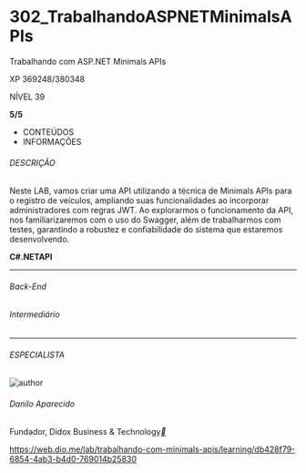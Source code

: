 # 302_TrabalhandoASPNETMinimalsAPIs
 Trabalhando com ASP.NET Minimals APIs



XP 369248/380348

NÍVEL 39

**5/5**

- CONTEÚDOS
- INFORMAÇÕES

###### DESCRIÇÃO

Neste LAB, vamos criar uma API utilizando a técnica de Minimals APIs para o registro de veículos, ampliando suas funcionalidades ao incorporar administradores com regras JWT. Ao explorarmos o funcionamento da API, nos familiarizaremos com o uso do Swagger, além de trabalharmos com testes, garantindo a robustez e confiabilidade do sistema que estaremos desenvolvendo.

**C#****.NET****API**

------

###### Back-End

###### Intermediário

------

###### ESPECIALISTA

![author](https://hermes.dio.me/users/author/photos/7c6aae89-ee27-412e-a0d4-d2802c7ac12f.png)

###### Danilo Aparecido

Fundador, Didox Business & Technology[**](https://www.linkedin.com/in/danilo-aparecido-dos-santos-03101034/)

https://web.dio.me/lab/trabalhando-com-minimals-apis/learning/db428f79-6854-4ab3-b4d0-769014b25830
